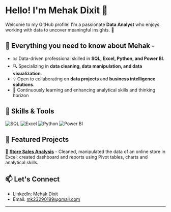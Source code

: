 # Hello! I'm Mehak Dixit 👋

Welcome to my GitHub profile! I'm a passionate **Data Analyst** who enjoys working with data to uncover meaningful insights. 🚀

## 🔹 Everything you need to know about Mehak -
- 📊 Data-driven professional skilled in **SQL, Excel, Python, and Power BI**.
- 🔍 Specializing in **data cleaning, data manipulation, and data visualization**.
- 💡 Open to collaborating on **data projects** and **business intelligence solutions**.
- 🌱 Continuously learning and enhancing analytical skills and thinking horizon

## 🔧 Skills & Tools
![SQL](https://img.shields.io/badge/SQL-Expert-blue?style=flat-square)
![Excel](https://img.shields.io/badge/Excel-Data--Analysis-green?style=flat-square)
![Python](https://img.shields.io/badge/Python-Data--Driven%20Projects-yellow?style=flat-square)
![Power BI](https://img.shields.io/badge/Power%20BI-Business%20Intelligence-orange?style=flat-square)

## 📂 Featured Projects
🔹 **[Store Sales Analysis](https://github.com/MehakDixit/Store-Sales-Report)** - Cleaned, manipulated the data of an online store in Excel; created dashboard and reports using Pivot tables, charts and analytical skills.

## 📫 Let's Connect
- LinkedIn: [Mehak Dixit](www.linkedin.com/in/mehak-dixit-3a131327b)
- Email: mk23290199@gmail.com

---

